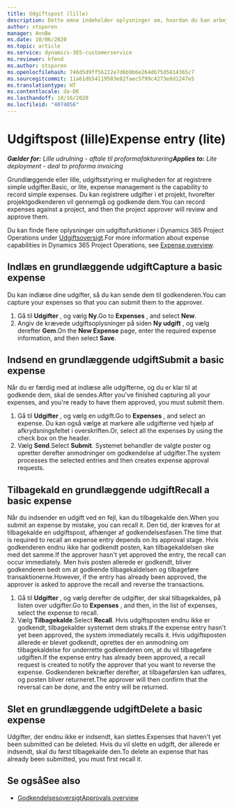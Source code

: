 ```yaml
---
title: Udgiftspost (lille)
description: Dette emne indeholder oplysninger om, hvordan du kan arbejde med udgiftsposter i en lille udrulning.
author: stsporen
manager: AnnBe
ms.date: 10/06/2020
ms.topic: article
ms.service: dynamics-365-customerservice
ms.reviewer: kfend
ms.author: stsporen
ms.openlocfilehash: 746d5d9ff56222e7d6b9b6e264db75d5814365c7
ms.sourcegitcommit: 11a61db54119503e82faec5f99c4273e8d1247e5
ms.translationtype: HT
ms.contentlocale: da-DK
ms.lasthandoff: 10/16/2020
ms.locfileid: "4074056"
---
```

# <a name="expense-entry-lite"></a><span data-ttu-id="bf5ad-103">Udgiftspost (lille)</span><span class="sxs-lookup"><span data-stu-id="bf5ad-103">Expense entry (lite)</span></span>

<span data-ttu-id="bf5ad-104">_**Gælder for:** Lille udrulning - aftale til proformafakturering_</span><span class="sxs-lookup"><span data-stu-id="bf5ad-104">_**Applies to:** Lite deployment - deal to proforma invoicing_</span></span>

<span data-ttu-id="bf5ad-105">Grundlæggende eller lille, udgiftsstyring er muligheden for at registrere simple udgifter.</span><span class="sxs-lookup"><span data-stu-id="bf5ad-105">Basic, or lite, expense management is the capability to record simple expenses.</span></span> <span data-ttu-id="bf5ad-106">Du kan registrere udgifter i et projekt, hvorefter projektgodkenderen vil gennemgå og godkende dem.</span><span class="sxs-lookup"><span data-stu-id="bf5ad-106">You can record expenses against a project, and then the project approver will review and approve them.</span></span>

<span data-ttu-id="bf5ad-107">Du kan finde flere oplysninger om udgiftsfunktioner i Dynamics 365 Project Operations under [Udgiftsoversigt](expense-overview.md).</span><span class="sxs-lookup"><span data-stu-id="bf5ad-107">For more information about expense capabilities in Dynamics 365 Project Operations, see [Expense overview](expense-overview.md).</span></span>

## <a name="capture-a-basic-expense"></a><span data-ttu-id="bf5ad-108">Indlæs en grundlæggende udgift</span><span class="sxs-lookup"><span data-stu-id="bf5ad-108">Capture a basic expense</span></span>

<span data-ttu-id="bf5ad-109">Du kan indlæse dine udgifter, så du kan sende dem til godkenderen.</span><span class="sxs-lookup"><span data-stu-id="bf5ad-109">You can capture your expenses so that you can submit them to the approver.</span></span>

1. <span data-ttu-id="bf5ad-110">Gå til **Udgifter** , og vælg **Ny**.</span><span class="sxs-lookup"><span data-stu-id="bf5ad-110">Go to **Expenses** , and select **New**.</span></span>
2. <span data-ttu-id="bf5ad-111">Angiv de krævede udgiftsoplysninger på siden **Ny udgift** , og vælg derefter **Gem**.</span><span class="sxs-lookup"><span data-stu-id="bf5ad-111">On the **New Expense** page, enter the required expense information, and then select **Save**.</span></span>

## <a name="submit-a-basic-expense"></a><span data-ttu-id="bf5ad-112">Indsend en grundlæggende udgift</span><span class="sxs-lookup"><span data-stu-id="bf5ad-112">Submit a basic expense</span></span>

<span data-ttu-id="bf5ad-113">Når du er færdig med at indlæse alle udgifterne, og du er klar til at godkende dem, skal de sendes.</span><span class="sxs-lookup"><span data-stu-id="bf5ad-113">After you've finished capturing all your expenses, and you're ready to have them approved, you must submit them.</span></span>

1. <span data-ttu-id="bf5ad-114">Gå til **Udgifter** , og vælg en udgift.</span><span class="sxs-lookup"><span data-stu-id="bf5ad-114">Go to **Expenses** , and select an expense.</span></span> <span data-ttu-id="bf5ad-115">Du kan også vælge at markere alle udgifterne ved hjælp af afkrydsningsfeltet i overskriften.</span><span class="sxs-lookup"><span data-stu-id="bf5ad-115">Or, select all the expenses by using the check box on the header.</span></span>
2. <span data-ttu-id="bf5ad-116">Vælg **Send**.</span><span class="sxs-lookup"><span data-stu-id="bf5ad-116">Select **Submit**.</span></span> <span data-ttu-id="bf5ad-117">Systemet behandler de valgte poster og opretter derefter anmodninger om godkendelse af udgifter.</span><span class="sxs-lookup"><span data-stu-id="bf5ad-117">The system processes the selected entries and then creates expense approval requests.</span></span>

## <a name="recall-a-basic-expense"></a><span data-ttu-id="bf5ad-118">Tilbagekald en grundlæggende udgift</span><span class="sxs-lookup"><span data-stu-id="bf5ad-118">Recall a basic expense</span></span>

<span data-ttu-id="bf5ad-119">Når du indsender en udgift ved en fejl, kan du tilbagekalde den.</span><span class="sxs-lookup"><span data-stu-id="bf5ad-119">When you submit an expense by mistake, you can recall it.</span></span> <span data-ttu-id="bf5ad-120">Den tid, der kræves for at tilbagekalde en udgiftspost, afhænger af godkendelsesfasen.</span><span class="sxs-lookup"><span data-stu-id="bf5ad-120">The time that is required to recall an expense entry depends on its approval stage.</span></span>  <span data-ttu-id="bf5ad-121">Hvis godkenderen endnu ikke har godkendt posten, kan tilbagekaldelsen ske med det samme.</span><span class="sxs-lookup"><span data-stu-id="bf5ad-121">If the approver hasn't yet approved the entry, the recall can occur immediately.</span></span> <span data-ttu-id="bf5ad-122">Men hvis posten allerede er godkendt, bliver godkenderen bedt om at godkende tilbagekaldelsen og tilbageføre transaktionerne.</span><span class="sxs-lookup"><span data-stu-id="bf5ad-122">However, if the entry has already been approved, the approver is asked to approve the recall and reverse the transactions.</span></span>

1. <span data-ttu-id="bf5ad-123">Gå til **Udgifter** , og vælg derefter de udgifter, der skal tilbagekaldes, på listen over udgifter.</span><span class="sxs-lookup"><span data-stu-id="bf5ad-123">Go to **Expenses** , and then, in the list of expenses, select the expense to recall.</span></span>
2. <span data-ttu-id="bf5ad-124">Vælg **Tilbagekalde**.</span><span class="sxs-lookup"><span data-stu-id="bf5ad-124">Select **Recall**.</span></span> <span data-ttu-id="bf5ad-125">Hvis udgiftsposten endnu ikke er godkendt, tilbagekalder systemet dem straks.</span><span class="sxs-lookup"><span data-stu-id="bf5ad-125">If the expense entry hasn't yet been approved, the system immediately recalls it.</span></span> <span data-ttu-id="bf5ad-126">Hvis udgiftsposten allerede er blevet godkendt, oprettes der en anmodning om tilbagekaldelse for underrette godkenderen om, at du vil tilbageføre udgiften.</span><span class="sxs-lookup"><span data-stu-id="bf5ad-126">If the expense entry has already been approved, a recall request is created to notify the approver that you want to reverse the expense.</span></span> <span data-ttu-id="bf5ad-127">Godkenderen bekræfter derefter, at tilbageførslen kan udføres, og posten bliver returneret.</span><span class="sxs-lookup"><span data-stu-id="bf5ad-127">The approver will then confirm that the reversal can be done, and the entry will be returned.</span></span>

## <a name="delete-a-basic-expense"></a><span data-ttu-id="bf5ad-128">Slet en grundlæggende udgift</span><span class="sxs-lookup"><span data-stu-id="bf5ad-128">Delete a basic expense</span></span>

<span data-ttu-id="bf5ad-129">Udgifter, der endnu ikke er indsendt, kan slettes.</span><span class="sxs-lookup"><span data-stu-id="bf5ad-129">Expenses that haven't yet been submitted can be deleted.</span></span> <span data-ttu-id="bf5ad-130">Hvis du vil slette en udgift, der allerede er indsendt, skal du først tilbagekalde den.</span><span class="sxs-lookup"><span data-stu-id="bf5ad-130">To delete an expense that has already been submitted, you must first recall it.</span></span>

## <a name="see-also"></a><span data-ttu-id="bf5ad-131">Se også</span><span class="sxs-lookup"><span data-stu-id="bf5ad-131">See also</span></span>

- [<span data-ttu-id="bf5ad-132">Godkendelsesoversigt</span><span class="sxs-lookup"><span data-stu-id="bf5ad-132">Approvals overview</span></span>](../approvals/approvals-overview.md)
